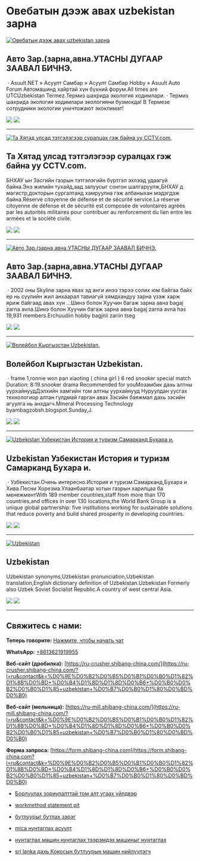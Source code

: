 # Овебатын дээж авах uzbekistan зарна

<a href="https://swt.shibang-china.com/?l=ru&img&k=%D0%9E%D0%B2%D0%B5%D0%B1%D0%B0%D1%82%D1%8B%D0%BD+%D0%B4%D1%8D%D1%8D%D0%B6+%D0%B0%D0%B2%D0%B0%D1%85+uzbekistan+%D0%B7%D0%B0%D1%80%D0%BD%D0%B0" target="_blank">![Овебатын дээж авах uzbekistan зарна](http://static.shibang-china.com/all-800x300/986.jpg)</a>

## Авто Зар.(зарна,авна.УТАСНЫ ДУГААР ЗААВАЛ БИЧНЭ.
&nbsp;&#0183;&#32;Asuult.NET &#187; Асуулт Самбар &#187; Асуулт Самбар Hobby &#187; Asuult Auto Forum Автомашинд хайртай хүн бүхний форум.All times are UTCUzbekistan Termez.Термиз шахрида экология ходимлари.&nbsp;&#0183;&#32;Термиз шахрида экология ходимлари экологияни бузмокда! В Термезе сотрудники экологии уничтожают экоклимат!


<a href="https://whatsapp.shibangsoft.com/WhatsApp.php" target="_blank" title="WhatsApp">![](http://static.shibang-china.com/icon/whatsapp.png)</a> <a href="https://swt.shibang-china.com/?l=ru&icon&k=%D0%9E%D0%B2%D0%B5%D0%B1%D0%B0%D1%82%D1%8B%D0%BD+%D0%B4%D1%8D%D1%8D%D0%B6+%D0%B0%D0%B2%D0%B0%D1%85+uzbekistan+%D0%B7%D0%B0%D1%80%D0%BD%D0%B0" target="_blank">![](http://static.shibang-china.com/icon/chat-ru.png)</a>

---

<a href="https://swt.shibang-china.com/?l=ru&img&k=%D0%9E%D0%B2%D0%B5%D0%B1%D0%B0%D1%82%D1%8B%D0%BD+%D0%B4%D1%8D%D1%8D%D0%B6+%D0%B0%D0%B2%D0%B0%D1%85+uzbekistan+%D0%B7%D0%B0%D1%80%D0%BD%D0%B0" target="_blank">![Та Хятад улсад тэтгэлэгээр суралцах гэж байна уу CCTV.com.](http://static.shibang-china.com/all-800x300/1380.jpg)</a>

## Та Хятад улсад тэтгэлэгээр суралцах гэж байна уу CCTV.com.
БНХАУ ын Засгийн газрын тэтгэлэгийн бүртгэл эхлээд удаагүй байна.Энэ жилийн тухайд,аад залуусыг сонгон шалгаруулж,БНХАУ д магистр,докторын сургалтанд хамруулна гэж албаныхан мэдэгдэж байна.R&#233;serve citoyenne de d&#233;fense et de s&#233;curit&#233; service.La r&#233;serve citoyenne de d&#233;fense et de s&#233;curit&#233; est compos&#233;e de volontaires agr&#233;&#233;s par les autorit&#233;s militaires pour contribuer au renforcement du lien entre les arm&#233;es et la soci&#233;t&#233; civile.


<a href="https://whatsapp.shibangsoft.com/WhatsApp.php" target="_blank" title="WhatsApp">![](http://static.shibang-china.com/icon/whatsapp.png)</a> <a href="https://swt.shibang-china.com/?l=ru&icon&k=%D0%9E%D0%B2%D0%B5%D0%B1%D0%B0%D1%82%D1%8B%D0%BD+%D0%B4%D1%8D%D1%8D%D0%B6+%D0%B0%D0%B2%D0%B0%D1%85+uzbekistan+%D0%B7%D0%B0%D1%80%D0%BD%D0%B0" target="_blank">![](http://static.shibang-china.com/icon/chat-ru.png)</a>

---

<a href="https://swt.shibang-china.com/?l=ru&img&k=%D0%9E%D0%B2%D0%B5%D0%B1%D0%B0%D1%82%D1%8B%D0%BD+%D0%B4%D1%8D%D1%8D%D0%B6+%D0%B0%D0%B2%D0%B0%D1%85+uzbekistan+%D0%B7%D0%B0%D1%80%D0%BD%D0%B0" target="_blank">![Авто Зар.(зарна,авна.УТАСНЫ ДУГААР ЗААВАЛ БИЧНЭ.](http://static.shibang-china.com/all-800x300/1321.jpg)</a>

## Авто Зар.(зарна,авна.УТАСНЫ ДУГААР ЗААВАЛ БИЧНЭ.
&nbsp;&#0183;&#32;2002 оны Skyline зарна явах эд анги инээ тэрээ солих юм байгаа байх ер нь сүүлийн жил анхаарал тавиагүй хямдхандуу зарна үзэж харж яриж байгаад авах хүн …Шинэ болон Хуучин багаж зарна авна bagaj zarna avna.Шинэ болон Хуучин багаж зарна авна bagaj zarna avna has 19,931 members.Erchuudiin hobby bagjnii zariin tseg


<a href="https://whatsapp.shibangsoft.com/WhatsApp.php" target="_blank" title="WhatsApp">![](http://static.shibang-china.com/icon/whatsapp.png)</a> <a href="https://swt.shibang-china.com/?l=ru&icon&k=%D0%9E%D0%B2%D0%B5%D0%B1%D0%B0%D1%82%D1%8B%D0%BD+%D0%B4%D1%8D%D1%8D%D0%B6+%D0%B0%D0%B2%D0%B0%D1%85+uzbekistan+%D0%B7%D0%B0%D1%80%D0%BD%D0%B0" target="_blank">![](http://static.shibang-china.com/icon/chat-ru.png)</a>

---

<a href="https://swt.shibang-china.com/?l=ru&img&k=%D0%9E%D0%B2%D0%B5%D0%B1%D0%B0%D1%82%D1%8B%D0%BD+%D0%B4%D1%8D%D1%8D%D0%B6+%D0%B0%D0%B2%D0%B0%D1%85+uzbekistan+%D0%B7%D0%B0%D1%80%D0%BD%D0%B0" target="_blank">![Волейбол Кыргызстан Uzbekistan.](http://static.shibang-china.com/all-800x300/1356.jpg)</a>

## Волейбол Кыргызстан Uzbekistan.
&nbsp;&#0183;&#32;frame 1,ronnie won pan xiaoting ( china girl ) 6 red snooker special match Duration: 8:19.snooker drama Recommended for youМозамбик дахь алтны уурхайнуудДэлхийн хамгийн том алтны уурхайнууд Нуруулдан уусгах технологиор алтан гулдмай гарган авах Зэсийн баяжмал дахь зэсийн агуулга нь анхдагч.Mineral Processing Technology byambagzobsh.blogspot.Sunday,J.


<a href="https://whatsapp.shibangsoft.com/WhatsApp.php" target="_blank" title="WhatsApp">![](http://static.shibang-china.com/icon/whatsapp.png)</a> <a href="https://swt.shibang-china.com/?l=ru&icon&k=%D0%9E%D0%B2%D0%B5%D0%B1%D0%B0%D1%82%D1%8B%D0%BD+%D0%B4%D1%8D%D1%8D%D0%B6+%D0%B0%D0%B2%D0%B0%D1%85+uzbekistan+%D0%B7%D0%B0%D1%80%D0%BD%D0%B0" target="_blank">![](http://static.shibang-china.com/icon/chat-ru.png)</a>

---

<a href="https://swt.shibang-china.com/?l=ru&img&k=%D0%9E%D0%B2%D0%B5%D0%B1%D0%B0%D1%82%D1%8B%D0%BD+%D0%B4%D1%8D%D1%8D%D0%B6+%D0%B0%D0%B2%D0%B0%D1%85+uzbekistan+%D0%B7%D0%B0%D1%80%D0%BD%D0%B0" target="_blank">![Uzbekistan Узбекистан История и туризм Самарканд Бухара и.](http://static.shibang-china.com/all-800x300/1254.jpg)</a>

## Uzbekistan Узбекистан История и туризм Самарканд Бухара и.
&nbsp;&#0183;&#32;Узбекистан.Очень интересно.История и туризм.Самарканд,Бухара и Хива.Песни Хорезма.Улаанбаатар хотын газрын харилцаа ба менежментWith 189 member countries,staff from more than 170 countries,and offices in over 130 locations,the World Bank Group is a unique global partnership: five institutions working for sustainable solutions that reduce poverty and build shared prosperity in developing countries.


<a href="https://whatsapp.shibangsoft.com/WhatsApp.php" target="_blank" title="WhatsApp">![](http://static.shibang-china.com/icon/whatsapp.png)</a> <a href="https://swt.shibang-china.com/?l=ru&icon&k=%D0%9E%D0%B2%D0%B5%D0%B1%D0%B0%D1%82%D1%8B%D0%BD+%D0%B4%D1%8D%D1%8D%D0%B6+%D0%B0%D0%B2%D0%B0%D1%85+uzbekistan+%D0%B7%D0%B0%D1%80%D0%BD%D0%B0" target="_blank">![](http://static.shibang-china.com/icon/chat-ru.png)</a>

---

<a href="https://swt.shibang-china.com/?l=ru&img&k=%D0%9E%D0%B2%D0%B5%D0%B1%D0%B0%D1%82%D1%8B%D0%BD+%D0%B4%D1%8D%D1%8D%D0%B6+%D0%B0%D0%B2%D0%B0%D1%85+uzbekistan+%D0%B7%D0%B0%D1%80%D0%BD%D0%B0" target="_blank">![Uzbekistan](http://static.shibang-china.com/all-800x300/1441.jpg)</a>

## Uzbekistan
Uzbekistan synonyms,Uzbekistan pronunciation,Uzbekistan translation,English dictionary definition of Uzbekistan.Uzbekistan Formerly also Uzbek Soviet Socialist Republic.A country of west central Asia.

<a href="https://whatsapp.shibangsoft.com/WhatsApp.php" target="_blank" title="WhatsApp">![](http://static.shibang-china.com/icon/whatsapp.png)</a> <a href="https://swt.shibang-china.com/?l=ru&icon&k=%D0%9E%D0%B2%D0%B5%D0%B1%D0%B0%D1%82%D1%8B%D0%BD+%D0%B4%D1%8D%D1%8D%D0%B6+%D0%B0%D0%B2%D0%B0%D1%85+uzbekistan+%D0%B7%D0%B0%D1%80%D0%BD%D0%B0" target="_blank">![](http://static.shibang-china.com/icon/chat-ru.png)</a>

---
## Свяжитесь с нами:

**Теперь говорите:** [Нажмите, чтобы начать чат](https://swt.shibang-china.com?l=ru&contact&k=%D0%9E%D0%B2%D0%B5%D0%B1%D0%B0%D1%82%D1%8B%D0%BD+%D0%B4%D1%8D%D1%8D%D0%B6+%D0%B0%D0%B2%D0%B0%D1%85+uzbekistan+%D0%B7%D0%B0%D1%80%D0%BD%D0%B0)

**WhatsApp:**  [+8613621919955](https://whatsapp.shibangsoft.com/WhatsApp.php)

**Веб-сайт (дробилка):** [https://ru-crusher.shibang-china.com/](https://ru-crusher.shibang-china.com/?l=ru&contact&k=%D0%9E%D0%B2%D0%B5%D0%B1%D0%B0%D1%82%D1%8B%D0%BD+%D0%B4%D1%8D%D1%8D%D0%B6+%D0%B0%D0%B2%D0%B0%D1%85+uzbekistan+%D0%B7%D0%B0%D1%80%D0%BD%D0%B0)

**Веб-сайт (мельница):** [https://ru-mill.shibang-china.com/](https://ru-mill.shibang-china.com/?l=ru&contact&k=%D0%9E%D0%B2%D0%B5%D0%B1%D0%B0%D1%82%D1%8B%D0%BD+%D0%B4%D1%8D%D1%8D%D0%B6+%D0%B0%D0%B2%D0%B0%D1%85+uzbekistan+%D0%B7%D0%B0%D1%80%D0%BD%D0%B0)

**Форма запроса:** [https://form.shibang-china.com](https://form.shibang-china.com?l=ru&contact&k=%D0%9E%D0%B2%D0%B5%D0%B1%D0%B0%D1%82%D1%8B%D0%BD+%D0%B4%D1%8D%D1%8D%D0%B6+%D0%B0%D0%B2%D0%B0%D1%85+uzbekistan+%D0%B7%D0%B0%D1%80%D0%BD%D0%B0)

* [Борлуулах зориулалттай том алт угаах үйлдвэр](../126/%D0%91%D0%BE%D1%80%D0%BB%D1%83%D1%83%D0%BB%D0%B0%D1%85%20%D0%B7%D0%BE%D1%80%D0%B8%D1%83%D0%BB%D0%B0%D0%BB%D1%82%D1%82%D0%B0%D0%B9%20%D1%82%D0%BE%D0%BC%20%D0%B0%D0%BB%D1%82%20%D1%83%D0%B3%D0%B0%D0%B0%D1%85%20%D2%AF%D0%B9%D0%BB%D0%B4%D0%B2%D1%8D%D1%80.md)

* [workmethod statement pit](../126/workmethod%20statement%20pit.md)

* [бутлуурыг бутлах зэрэг](../128/%D0%B1%D1%83%D1%82%D0%BB%D1%83%D1%83%D1%80%D1%8B%D0%B3%20%D0%B1%D1%83%D1%82%D0%BB%D0%B0%D1%85%20%D0%B7%D1%8D%D1%80%D1%8D%D0%B3.md)

* [mica нунтаглах асуулт](../128/mica%20%D0%BD%D1%83%D0%BD%D1%82%D0%B0%D0%B3%D0%BB%D0%B0%D1%85%20%D0%B0%D1%81%D1%83%D1%83%D0%BB%D1%82.md)

* [нунтаглах машин нунтаглах тээрэмдэх машиныг нунтаглах](../129/%D0%BD%D1%83%D0%BD%D1%82%D0%B0%D0%B3%D0%BB%D0%B0%D1%85%20%D0%BC%D0%B0%D1%88%D0%B8%D0%BD%20%D0%BD%D1%83%D0%BD%D1%82%D0%B0%D0%B3%D0%BB%D0%B0%D1%85%20%D1%82%D1%8D%D1%8D%D1%80%D1%8D%D0%BC%D0%B4%D1%8D%D1%85%20%D0%BC%D0%B0%D1%88%D0%B8%D0%BD%D1%8B%D0%B3%20%D0%BD%D1%83%D0%BD%D1%82%D0%B0%D0%B3%D0%BB%D0%B0%D1%85.md)

* [sri lanka дахь Кокосын бутлуурын машин нийлүүлэгч](../126/sri%20lanka%20%D0%B4%D0%B0%D1%85%D1%8C%20%D0%9A%D0%BE%D0%BA%D0%BE%D1%81%D1%8B%D0%BD%20%D0%B1%D1%83%D1%82%D0%BB%D1%83%D1%83%D1%80%D1%8B%D0%BD%20%D0%BC%D0%B0%D1%88%D0%B8%D0%BD%20%D0%BD%D0%B8%D0%B9%D0%BB%D2%AF%D2%AF%D0%BB%D1%8D%D0%B3%D1%87.md)